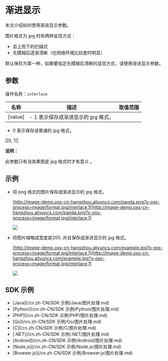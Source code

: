 # 渐进显示

本文介绍如何使用渐进显示参数。

图片格式为 jpg 时有两种呈现方式：

-   自上而下的扫描式
-   先模糊后逐渐清晰（在网络环境比较差时明显）

默认保存为第一种，如果要指定先模糊后清晰的呈现方式，请使用渐进显示参数。

## 参数

操作名称：`interlace`

|名称|描述|取值范围|
|--|--|----|
|\[value\]|-   1 表示保存成渐进显示的 jpg 格式。
-   0 表示保存成普通的 jpg 格式。

|\[0, 1\]|

**说明：**

此参数只有当效果图是 jpg 格式时才有意义 。

## 示例

-   将 png 格式的图片保存成渐进显示的 jpg 格式。

    [http://image-demo.oss-cn-hangzhou.aliyuncs.com/panda.png?x-oss-process=image/format,jpg/interlace,1](http://image-demo.oss-cn-hangzhou.aliyuncs.com/panda.png?x-oss-process=image/format,jpg/interlace,1)

    ![](https://static-aliyun-doc.oss-cn-hangzhou.aliyuncs.com/assets/img/zh-CN/5242359951/p2592.jpg)

-   将图片缩略成宽度是200, 并且保存成渐进显示的 jpg 格式。

    [http://image-demo.oss-cn-hangzhou.aliyuncs.com/example.jpg?x-oss-process=image/format,jpg/interlace,1](http://image-demo.oss-cn-hangzhou.aliyuncs.com/example.jpg?x-oss-process=image/format,jpg/interlace,1)

    ![](https://static-aliyun-doc.oss-cn-hangzhou.aliyuncs.com/assets/img/zh-CN/5242359951/p2593.jpg)


## SDK 示例

-   [Java](/cn.zh-CN/SDK 示例/Java/图片处理.md)
-   [Python](/cn.zh-CN/SDK 示例/Python/图片处理.md)
-   [PHP](/cn.zh-CN/SDK 示例/PHP/图片处理.md)
-   [Go](/cn.zh-CN/SDK 示例/Go/图片处理.md)
-   [C](/cn.zh-CN/SDK 示例/C/图片处理.md)
-   [.NET](/cn.zh-CN/SDK 示例/.NET/图片处理.md)
-   [Android](/cn.zh-CN/SDK 示例/Android/图片处理.md)
-   [Node.js](/cn.zh-CN/SDK 示例/Node.js/图片处理.md)
-   [Browser.js](/cn.zh-CN/SDK 示例/Browser.js/图片处理.md)

